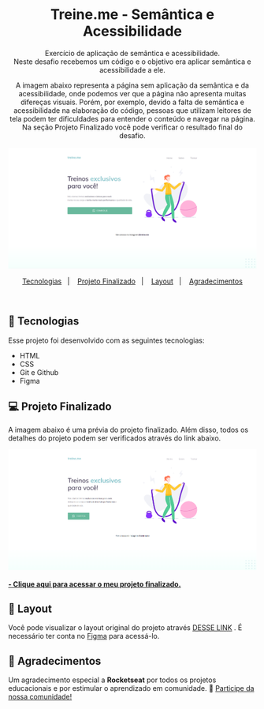 <h1 align="center"> Treine.me - Semântica e Acessibilidade</h1>

<p align="center">
Exercício de aplicação de semântica e acessibilidade.<br/>
Neste desafio recebemos um código e o objetivo era aplicar semântica e acessibilidade a ele.<br/>

<p align="center">
A imagem abaixo representa a página sem aplicação da semântica e da acessibilidade, onde podemos ver que a página não apresenta muitas difereças visuais. Porém, por exemplo, devido a falta de semântica e acessibilidade na elaboração do código, pessoas que utilizam leitores de tela podem ter dificuldades para entender o conteúdo e navegar na página.
<br />
Na seção Projeto Finalizado você pode verificar o resultado final do desafio. 
<br/><br/>
<img src="./github/layout-original.png" width="700">
</p>

<p align="center">
  <a href="#-tecnologias">Tecnologias</a>&nbsp;&nbsp;&nbsp;|&nbsp;&nbsp;&nbsp;
  <a href="#-projeto-finalizado">Projeto Finalizado</a>&nbsp;&nbsp;&nbsp;|&nbsp;&nbsp;&nbsp;
  <a href="#-layout">Layout</a>&nbsp;&nbsp;&nbsp;|&nbsp;&nbsp;&nbsp;
  <a href="#-agradecimentos">Agradecimentos</a>
</p>

<br/>

## 🚀 Tecnologias

Esse projeto foi desenvolvido com as seguintes tecnologias:

- HTML
- CSS
- Git e Github
- Figma

## 💻 Projeto Finalizado

A imagem abaixo é uma prévia do projeto finalizado. Além disso, todos os detalhes do projeto podem ser verificados através do link abaixo.

<img src="./github/projeto-finalizado.png" width="700">
<br /><br />
<a href="https://treineme-semantica-acessibilidade.vercel.app/" target="_blank"><strong> - Clique aqui para acessar o meu projeto finalizado.</strong></a>

## 🔖 Layout

Você pode visualizar o layout original do projeto através <a href="https://www.figma.com/file/rkDOHGPwwFtBNqEdHSuQPd/Projeto-02---Explorer?node-id=0%3A1&mode=dev" target="_blank">DESSE LINK</a> . É necessário ter conta no <a href="https://figma.com" target="_blank">Figma</a> para acessá-lo.

## 💜 Agradecimentos

Um agradecimento especial a <b>Rocketseat</b> por todos os projetos educacionais e por estimular o aprendizado em comunidade. 🚀
<a href="https://discord.gg/rocketseat" target="_blank">Participe da nossa comunidade!</a>
